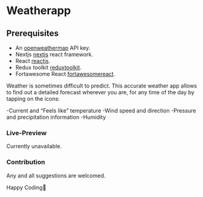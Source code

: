 # Weatherapp

## Prerequisites

* An [openweathermap](http://openweathermap.org/) API key.
* Nextjs [nextjs](https://nextjs.org/) react framework.
* React [reactjs](https://reactjs.org/).
* Redux toolkit [reduxtoolkit](https://redux-toolkit.js.org/).
* Fortawesome React [fortawesomereact](https://fontawesome.com/v5/docs/web/use-with/react).

Weather is sometimes difficult to predict. This accurate weather app allows to find out a detailed forecast wherever you are, for any time of the day by tapping on the icons:

-Current and “Feels like” temperature
-Wind speed and direction
-Pressure and precipitation information
-Humidity

### Live-Preview

Currently unavailable.

### Contribution

Any and all suggestions are welcomed.

Happy Coding🚀
